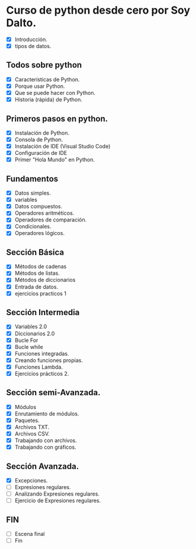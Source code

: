 # Curso de python desde cero por Soy Dalto.

- [x] Introducción.
- [x] tipos de datos.

## Todos sobre python

- [x] Características de Python.
- [x] Porque usar Python.
- [x] Que se puede hacer con Python.
- [x] Historia (rápida) de Python.

## Primeros pasos en python.

- [x] Instalación de Python.
- [x] Consola de Python.
- [x] Instalación de IDE (Visual Studio Code)
- [x] Configuración de IDE
- [x] Primer "Hola Mundo" en Python.

## Fundamentos

- [x] Datos simples.
- [x] variables
- [x] Datos compuestos.
- [x] Operadores aritméticos.
- [x] Operadores de comparación.
- [x] Condicionales.
- [x] Operadores lógicos.

## Sección Básica

- [x] Métodos de cadenas
- [x] Métodos de listas.
- [x] Métodos de diccionarios
- [x] Entrada de datos.
- [x] ejercicios practicos 1

## Sección Intermedia

- [x] Variables 2.0
- [x] Diccionarios 2.0
- [x] Bucle For
- [x] Bucle while
- [x] Funciones integradas.
- [x] Creando funciones propias.
- [x] Funciones Lambda.
- [x] Ejercicios prácticos 2.

## Sección semi-Avanzada.

- [x] Módulos
- [x] Enrutamiento de módulos.
- [x] Paquetes.
- [x] Archivos TXT.
- [x] Archivos CSV.
- [x] Trabajando con archivos.
- [x] Trabajando con gráficos.

## Sección Avanzada.

- [x] Excepciones.
- [ ] Expresiones regulares.
- [ ] Analizando Expresiones regulares.
- [ ] Ejercicio de Expresiones regulares.

## FIN

- [ ] Escena final
- [ ] Fin
